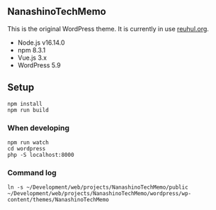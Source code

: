 NanashinoTechMemo
-------

This is the original WordPress theme.
It is currently in use [reuhul.org](https://reuhul.org).

* Node.js v16.14.0
* npm 8.3.1
* Vue.js 3.x
* WordPress 5.9

Setup
-------------------

```
npm install
npm run build
```

### When developing

```
npm run watch
cd wordpress
php -S localhost:8000
```


### Command log

```
ln -s ~/Development/web/projects/NanashinoTechMemo/public ~/Development/web/projects/NanashinoTechMemo/wordpress/wp-content/themes/NanashinoTechMemo

```
